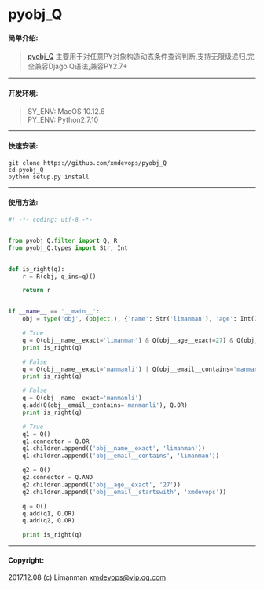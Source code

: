 # pyobj_Q
#### 简单介绍:
>[pyobj_Q](https://github.com/xmdevops/pyobj_Q) 主要用于对任意PY对象构造动态条件查询判断,支持无限级递归,完全兼容Djago Q语法,兼容PY2.7+

***


#### 开发环境:
> SY_ENV: MacOS 10.12.6 \
> PY_ENV: Python2.7.10 

***

#### 快速安装:
`git clone https://github.com/xmdevops/pyobj_Q` \
`cd pyobj_Q` \
`python setup.py install` 

***

#### 使用方法:
```python
#! -*- coding: utf-8 -*-


from pyobj_Q.filter import Q, R
from pyobj_Q.types import Str, Int


def is_right(q):
    r = R(obj, q_ins=q)()

    return r


if __name__ == '__main__':
    obj = type('obj', (object,), {'name': Str('limanman'), 'age': Int(27), 'email': Str('xmdevops@vip.qq.com')})

    # True
    q = Q(obj__name__exact='limanman') & Q(obj__age__exact=27) & Q(obj__email__startswith='xmdevops')
    print is_right(q)

    # False
    q = Q(obj__name__exact='manmanli') | Q(obj__email__contains='manmanli')
    print is_right(q)

    # False
    q = Q(obj__name__exact='manmanli')
    q.add(Q(obj__email__contains='manmanli'), Q.OR)
    print is_right(q)

    # True
    q1 = Q()
    q1.connector = Q.OR
    q1.children.append(('obj__name__exact', 'limanman'))
    q1.children.append(('obj__email__contains', 'limanman'))

    q2 = Q()
    q2.connector = Q.AND
    q2.children.append(('obj__age__exact', '27'))
    q2.children.append(('obj__email__startswith', 'xmdevops'))

    q = Q()
    q.add(q1, Q.OR)
    q.add(q2, Q.OR)

    print is_right(q)
```
***

#### Copyright:
2017.12.08  (c) Limanman <xmdevops@vip.qq.com>

